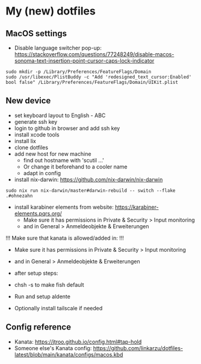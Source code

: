 # My (new) dotfiles


## MacOS settings

- Disable language switcher pop-up: https://stackoverflow.com/questions/77248249/disable-macos-sonoma-text-insertion-point-cursor-caps-lock-indicator
```shell
sudo mkdir -p /Library/Preferences/FeatureFlags/Domain
sudo /usr/libexec/PlistBuddy -c "Add 'redesigned_text_cursor:Enabled' bool false" /Library/Preferences/FeatureFlags/Domain/UIKit.plist
```

## New device

- set keyboard layout to English - ABC
- generate ssh key
- login to github in browser and add ssh key
- install xcode tools
- install lix
- clone dotfiles
- add new host for new machine
    - find out hostname with 'scutil ...'
    - Or change it beforehand to a cooler name
    - adapt in config
- install nix-darwin: https://github.com/nix-darwin/nix-darwin

```shell
sudo nix run nix-darwin/master#darwin-rebuild -- switch --flake .#ohnezahn
```

- install karabiner elements from website: https://karabiner-elements.pqrs.org/
    - Make sure it has permissions in Private & Security > Input monitoring
    - and in General > Anmeldeobjekte & Erweiterungen

!!! Make sure that kanata is allowed/added in: !!!
- Make sure it has permissions in Private & Security > Input monitoring
- and in General > Anmeldeobjekte & Erweiterungen


- after setup steps:
- chsh -s to make fish default
- Run and setup aldente
- Optionally install tailscale if needed

## Config reference

- Kanata: https://jtroo.github.io/config.html#tap-hold
- Someone else's Kanata config: https://github.com/linkarzu/dotfiles-latest/blob/main/kanata/configs/macos.kbd
